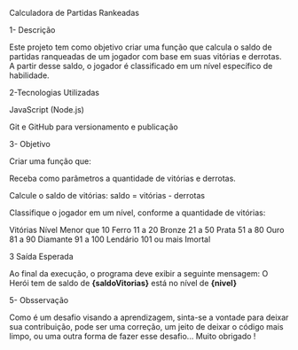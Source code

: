 Calculadora de Partidas Rankeadas

1- Descrição

Este projeto tem como objetivo criar uma função que calcula o saldo de partidas ranqueadas de um jogador com base em suas vitórias e derrotas. A partir desse saldo, o jogador é 
classificado em um nível específico de habilidade.

2-Tecnologias Utilizadas

JavaScript (Node.js)

Git e GitHub para versionamento e publicação

3- Objetivo

Criar uma função que:

Receba como parâmetros a quantidade de vitórias e derrotas.

Calcule o saldo de vitórias: saldo = vitórias - derrotas

Classifique o jogador em um nível, conforme a quantidade de vitórias:

Vitórias	Nível
Menor que 10	Ferro
11 a 20	Bronze
21 a 50	Prata
51 a 80	Ouro
81 a 90	Diamante
91 a 100	Lendário
101 ou mais	Imortal


3 Saída Esperada

Ao final da execução, o programa deve exibir a seguinte mensagem:
O Herói tem de saldo de **{saldoVitorias}** está no nível de **{nivel}**


5- Obsservação

Como é um desafio visando a aprendizagem, sinta-se a vontade para deixar sua contribuição, pode ser uma correção, um jeito de deixar o código mais limpo, ou uma outra forma de fazer esse desafio... 
Muito obrigado !
